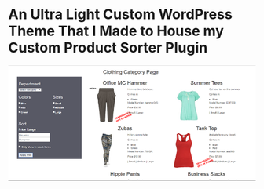 <h1>An Ultra Light Custom WordPress Theme That I Made to House my Custom Product Sorter Plugin </h1>
<img src="screenshot.png" />

